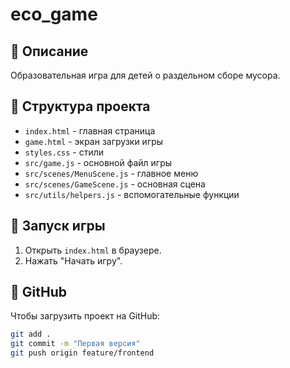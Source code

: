 # eco_game

## 📌 Описание
Образовательная игра для детей о раздельном сборе мусора.

## 📂 Структура проекта
- `index.html` - главная страница
- `game.html` - экран загрузки игры
- `styles.css` - стили
- `src/game.js` - основной файл игры
- `src/scenes/MenuScene.js` - главное меню
- `src/scenes/GameScene.js` - основная сцена
- `src/utils/helpers.js` - вспомогательные функции

## 🚀 Запуск игры
1. Открыть `index.html` в браузере.
2. Нажать "Начать игру".

## 🔗 GitHub
Чтобы загрузить проект на GitHub:
```sh
git add .
git commit -m "Первая версия"
git push origin feature/frontend
